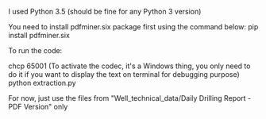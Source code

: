 I used Python 3.5 (should be fine for any Python 3 version)

You need to install pdfminer.six package first using the command below:
pip install pdfminer.six

To run the code:

chcp 65001 (To activate the codec, it's a Windows thing, you only need to do it if you want to display the text on terminal for debugging purpose)
python extraction.py

For now, just use the files from "Well_technical_data/Daily Drilling Report - PDF Version" only
